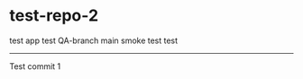 # test-repo-2
test app
test
QA-branch
 main
 smoke test
 test
***************************
Test commit 1
